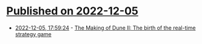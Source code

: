 # [Published on 2022-12-05](index.md)

* [2022-12-05, 17:59:24](https://news.ycombinator.com/item?id=33869118) - [The Making of Dune II: The birth of the real-time strategy game](https://readonlymemory.vg/the-making-of-dune-ii/)
